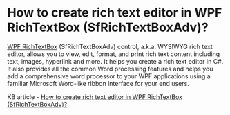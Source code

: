 # How to create rich text editor in WPF RichTextBox (SfRichTextBoxAdv)?

[WPF RichTextBox](https://www.syncfusion.com/wpf-ui-controls/richtextbox) (SfRichTextBoxAdv) control, a.k.a. WYSIWYG rich text editor, allows you to view, edit, format, and print rich text content including text, images, hyperlink and more. It helps you create a rich text editor in C#. It also provides all the common Word processing features and helps you add a comprehensive word processor to your WPF applications using a familiar Microsoft Word-like ribbon interface for your end users.

KB article - [How to create rich text editor in WPF RichTextBox (SfRichTextBoxAdv)?](https://www.syncfusion.com/kb/10896/how-to-create-rich-text-editor-in-wpf-richtextbox-sfrichtextboxadv)
